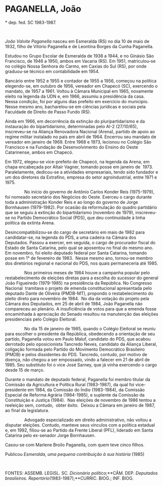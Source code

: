 PAGANELLA, João
===============

\* dep. fed. SC 1983-1987.

 

*João Valvite Paganella* nasceu em Esmeralda (RS) no dia 10 de maio de
1932, filho de Vitório Paganella e de Leontina Borges da Cunha
Paganella.

Estudou no Grupo Escolar de Esmeralda de 1938 a 1944, e no Ginásio São
Francisco, de 1946 a 1950, ambos em Vacaria (RS). Em 1951, matriculou-se
no colégio Nossa Senhora do Carmo, em Caxias do Sul (RS), por onde
graduou-se técnico em contabilidade em 1954.

Bancário entre 1952 e 1955 e contador de 1955 a 1956, começou na
política elegendo-se, em outubro de 1956, vereador em Chapecó (SC),
exercendo o mandato, de 1957 a 1961. Voltou à Câmara Municipal em 1965,
novamente eleito na legenda da UDN e, em 1966, assumiu a presidência da
casa. Nessa condição, foi por alguns dias prefeito em exercício do
município.  Nesse mesmo ano, bacharelou-se em ciências jurídicas e
sociais pela Faculdade de Direito de Passo Fundo (RS).

Ainda em 1966, em decorrência da extinção do pluripartidarismo e da
instauração do bipartidarismo, determinadas pelo AI-2 (27/10/65),
inscreveu-se na Aliança Renovadora Nacional (Arena), partido de apoio ao
regime militar instalado no país em abril de 1964. Encerrou seu mandato
de vereador em janeiro de 1969. Entre 1968 e 1973, lecionou no Colégio
São Francisco e na Fundação de Desenvolvimento do Ensino do Oeste
Catarinense, ambos em Chapecó.

Em 1972, elegeu-se vice-prefeito de Chapecó, na legenda da Arena, em
chapa encabeçada por Altair Vagner, tomando posse em janeiro de  1973.
Paralelamente, dedicou-se a atividades empresariais, tendo sido fundador
e um dos diretores da Extrafino, empresa do setor agroindustrial, entre
1971 e 1975.

                No início do governo de Antônio Carlos Konder Reis
(1975-1979), foi nomeado secretário dos Negócios do Oeste. Exerceu o
cargo durante toda a administração Konder Reis e ao longo do governo de
Jorge Bornhausen (1979-1982). Por ocasião da reformulação do quadro
partidário que se seguiu à extinção do bipartidarismo (novembro de
1979), inscreveu-se no Partido Democrático Social (PDS), que deu
continuidade à linha política da extinta Arena.

Desincompatibilizou-se do cargo de secretário em maio de 1982 para
candidatar-se, na legenda do PDS, a uma cadeira na Câmara dos Deputados.
Passou a exercer, em seguida, o cargo de procurador fiscal do Estado de
Santa Catarina, pelo qual se aposentou no final do mesmo ano. Em
novembro, foi eleito deputado federal por Santa Catarina, tomando posse
em 1° de fevereiro de 1983.  Nesse mesmo ano, tornou-se membro dos
diretórios regional e nacional do PDS, nos quais permaneceria até 1985.

                Nos primeiros meses de 1984 houve a campanha popular
pelo restabelecimento de eleições diretas para a escolha do sucessor do
general João Figueiredo (1979-1985) na presidência da República. No
Congresso Nacional  tramitava o projeto de emenda constitucional
apresentada pelo deputado Dante de Oliveira (PMDB-MT), propondo o
restabelecimento do pleito direto para novembro de 1984.  No dia da
votação do projeto pela Câmara dos Deputados, em 25 de abril de 1984,
João Paganella não compareceu ao plenário. A insuficiência de votos para
que a emenda fosse encaminhada à apreciação do Senado resultou na
manutenção das eleições presidenciais pelo Colégio Eleitoral.

                No dia 15 de janeiro de 1985, quando o Colégio Eleitoral
se reuniu para escolher o presidente da República, obedecendo a
orientação de seu partido, Paganella votou em Paulo Maluf, candidato do
PDS, que acabou derrotado pelo oposicionista Tancredo Neves, candidato
da Aliança Liberal, coligação formada pelo Partido do Movimento
Democrático Brasileiro (PMDB) e pelos dissidentes do PDS. Tancredo,
contudo, por motivo de doença, não chegou a ser empossado, vindo a
falecer em 21 de abril de 1985. Seu substituto foi o vice José Sarney,
que já vinha exercendo o cargo desde 15 de março.

Durante o mandato de deputado federal, Paganella foi membro titular da
Comissão da Agricultura e Política Rural (1983-1987), da qual foi
vice-presidente em 1984, da Comissão do Índio (1983-1984), da Comissão
Especial de Reforma Agrária (1984-1985), e suplente da Comissão da
Constituição e Justiça (1984).  Nas eleições de novembro de 1986 tentou
a reeleição sem, contudo,  obter êxito.  Deixou a Câmara em janeiro de
1987, ao final da legislatura.

                Advogado especializado em direito administrativo, não
voltou a disputar eleições. Contudo, manteve seus vínculos com a
política estadual e, em 1992, filiou-se ao Partido da Frente Liberal
(PFL), liderado em Santa Catarina pelo ex-senador Jorge Bornhausen.

Casou-se com Marlene Broilo Paganella, com quem teve cinco filhos.

Publicou *Esmeralda, uma pequena contribuição à sua história* (1985)

 

FONTES: ASSEMB. LEGISL. SC. *Dicionário político*;**CÂM. DEP. *Deputados
brasileiros. Repertório*(1983-1987);**CURRIC. BIOG.; INF. BIOG.
